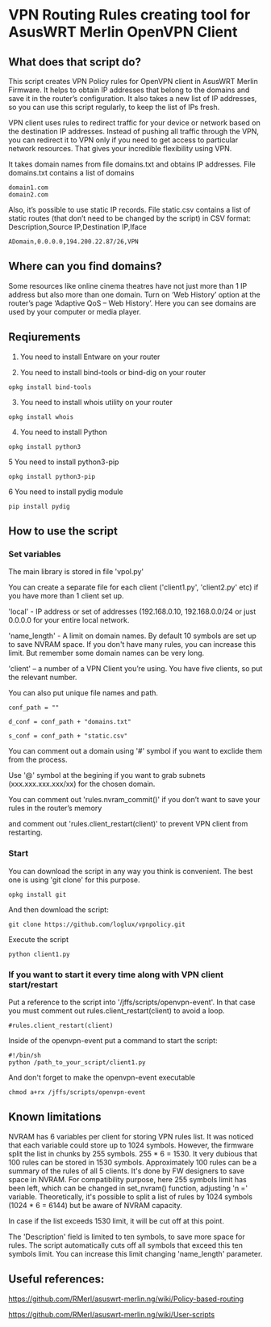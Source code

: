 # VPN Routing Rules creating tool for AsusWRT Merlin OpenVPN Client

## What does that script do?
This script creates VPN Policy rules for OpenVPN client in AsusWRT Merlin Firmware. It helps to obtain IP addresses that belong to the domains and save it in the router’s configuration. It also takes a new list of IP addresses, so you can use this script regularly, to keep the list of IPs fresh.

VPN client uses rules to redirect traffic for your device or network based on the destination IP addresses. Instead of pushing all traffic through the VPN, you can redirect it to VPN only if you need to get access to particular network resources. That gives your incredible flexibility using  VPN.

It takes domain names from file domains.txt and obtains IP addresses.
File domains.txt contains a list of domains
```
domain1.com
domain2.com
```
Also, it’s possible to use static IP records.
File static.csv contains a list of static routes (that don’t need to be changed by the script) in CSV format:
Description,Source IP,Destination IP,Iface
```
ADomain,0.0.0.0,194.200.22.87/26,VPN
```
## Where can you find domains?
Some resources like online cinema theatres have not just more than 1 IP address but also more than one domain.
Turn on ‘Web History’ option at the router’s page ‘Adaptive QoS – Web History’. Here you can see domains are used by your computer or media player.

## Reqiurements

1. You need to install Entware on your router


2. You need to install bind-tools or bind-dig on your router
```
opkg install bind-tools
```

3. You need to install whois utility on your router
```
opkg install whois
```

4. You need to install Python
```
opkg install python3
```

5 You need to install python3-pip
```
opkg install python3-pip
```

6 You need to install pydig module
```
pip install pydig
```

## How to use the script

### Set variables
The main library is stored in file 'vpol.py'

You can create a separate file for each client ('client1.py', 'client2.py' etc) if you have more than 1 client set up.

'local' - IP address or set of addresses (192.168.0.10, 192.168.0.0/24 or just 0.0.0.0 for your entire local network.

'name_length' - A limit on domain names. By default 10 symbols are set up to save NVRAM space. If you don't have many rules, you can increase this limit. But remember some domain names can be very long.

'client' – a number of a VPN Client you’re using. You have five clients, so put the relevant number.

You can also put unique file names and path. 
    
    conf_path = ""
    
    d_conf = conf_path + "domains.txt"
    
    s_conf = conf_path + "static.csv"

You can comment out a domain using '#' symbol if you want to exclide them from the process.

Use '@' symbol at the begining if you want to grab subnets (xxx.xxx.xxx.xxx/xx) for the chosen domain. 

You can comment out 'rules.nvram_commit()' if you don’t want to save your rules in the router’s memory 

and comment out 'rules.client_restart(client)' to prevent VPN client from restarting.

### Start

You can download the script in any way you think is convenient. The best one is using 'git clone' for this purpose.
```
opkg install git
```
And then download the script:
```
git clone https://github.com/loglux/vpnpolicy.git
```

Execute the script 
```
python client1.py
```

### If you want to start it every time along with VPN client start/restart
Put a reference to the script into '/jffs/scripts/openvpn-event'. 
In that case you must comment out rules.client_restart(client) to avoid a loop.
```
#rules.client_restart(client)
```
Inside of the openvpn-event put a command to start the script:
```
#!/bin/sh
python /path_to_your_script/client1.py
```
And don't forget to make the openvpn-event executable
```
chmod a+rx /jffs/scripts/openvpn-event
```

## Known limitations
NVRAM has 6 variables per client for storing VPN rules list. It was noticed that each variable could store up to 1024 symbols. However, the firmware split the list in chunks by 255 symbols. 255 * 6 = 1530. It very dubious that 100 rules can be stored in 1530 symbols. Approximately 100 rules can be a summary of the rules of all 5 clients. 
It's done by FW designers to save space in NVRAM. For compatibility purpose, here 255 symbols limit has been left, which can be changed in set_nvram() function, adjusting 'n =' variable. Theoretically, it's possible to split a list of rules by 1024 symbols (1024 * 6 = 6144) but be aware of NVRAM capacity. 

In case if the list exceeds 1530 limit, it will be cut off at this point. 

The 'Description' field is limited to ten symbols, to save more space for rules. 
The script automatically cuts off all symbols that exceed this ten symbols limit. You can increase this limit changing 'name_length' parameter.

## Useful references:
https://github.com/RMerl/asuswrt-merlin.ng/wiki/Policy-based-routing

https://github.com/RMerl/asuswrt-merlin.ng/wiki/User-scripts
